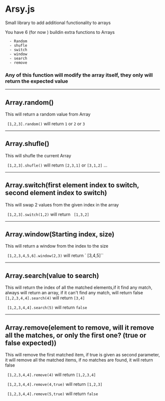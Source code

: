 # Arsy.js
Small library to add additional functionality to arrays 

You have 6 (for now ) buildin extra functions to Arrays
```
  - Random
  - shufle
  - switch
  - window
  - search
  - remove
```

### Any of this function will modify the array itself, they only will return the expected value
 
 ___________________________________________________________
## Array.random()

  This will return a random value from Array

  ``  [1,2,3].random() `` will return ``1`` or ``2`` or ``3``
  
  ___________________________________________________________
  ## Array.shufle()

  This will shufle the current Array

  ``  [1,2,3].shufle() `` will return ``[2,3,1]`` or ``[3,1,2]`` ...
  
  ___________________________________________________________
  ## Array.switch(first element index to switch, second element index to switch)

  This will swap 2 values from the given index in the array
      
  ``  [1,2,3].switch(1,2) `` will return `` [1,3,2]``
  
  
  ___________________________________________________________
  ## Array.window(Starting index, size)

  This will return a window from the index to the size

  ``  [1,2,3,4,5,6].window(2,3) `` will return ` [3,4,5]``
  
  ___________________________________________________________
  ## Array.search(value to search)

  This will return the index of all the matched elements,if it find any match, always will return an array, if it can't find any match, will return false
  ``  [1,2,3,4,4].search(4) `` will return ``[3,4]``
  
  ``  [1,2,3,4,4].search(5) `` will return ``false``
  
   ___________________________________________________________
  ## Array.remove(element to remove, will it remove all the matches, or only the first one? (true or false expected))

  This will remove the first matched item, if true is given as second parameter, it will remove all the matched items, if no matches are found, it will return false
  
  ``  [1,2,3,4,4].remove(4) `` will return ``[1,2,3,4]``
  
  ``  [1,2,3,4,4].remove(4,true) `` will return ``[1,2,3]``
  
  ``  [1,2,3,4,4].remove(5,true) `` will return ``false``
  
  
  
 
